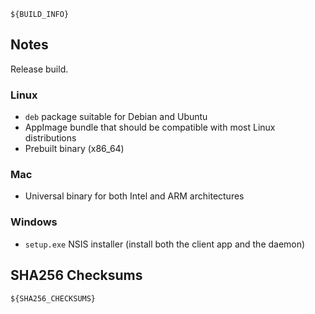 ```
${BUILD_INFO}
```

## Notes

Release build.

### Linux

- `deb` package suitable for Debian and Ubuntu
- AppImage bundle that should be compatible with most Linux distributions
- Prebuilt binary (x86_64)

### Mac

- Universal binary for both Intel and ARM architectures

### Windows

- `setup.exe` NSIS installer (install both the client app and the daemon)

## SHA256 Checksums

```
${SHA256_CHECKSUMS}
```
